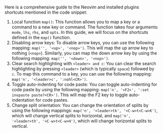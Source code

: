 Here is a comprehensive guide to the Neovim and installed plugins shortcuts mentioned in the code snippet:

1. Local function `map()`: This function allows you to map a key or a command to a new key or command. The function takes four arguments: `mode`, `lhs`, `rhs`, and `opts`. In this guide, we will focus on the shortcuts defined in the `map()` function.
2. Disabling arrow keys: To disable arrow keys, you can use the following mapping: `map('', '<up>', '<nop>')`. This will map the up arrow key to nothing (`<nop>`). Similarly, you can map the down arrow key by using the following mapping: `map('', '<down>', '<nop>')`.
3. Clear search highlighting with `<leader> and c`: You can clear the search highlighting by pressing `<leader>` (which is typically `space`) followed by `c`. To map this command to a key, you can use the following mapping: `map('n', '<leader>c', ':nohl<CR>')`.
4. Toggle auto-indenting for code paste: You can toggle auto-indenting for code paste by using the following mapping: `map('n', '<F2>', ':set invpaste paste?<CR>')`. This will map the F2 key to toggle auto-indentation for code pastes.
5. Change split orientation: You can change the orientation of splits by using the following mappings: `map('n', '<leader>tk', '<C-w>t<C-w>K')`, which will change vertical splits to horizontal, and `map('n', '<leader>th', '<C-w>t<C-w>H')`, which will change horizontal splits to vertical.

